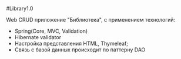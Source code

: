 #Library1.0

Web CRUD приложение "Библиотека", с применением технологий:

- Spring(Core, MVC, Validation)
- Hibernate validator
- Настройка представления HTML, Thymeleaf;
- Связь с базой данных происходит по паттерну DAO
